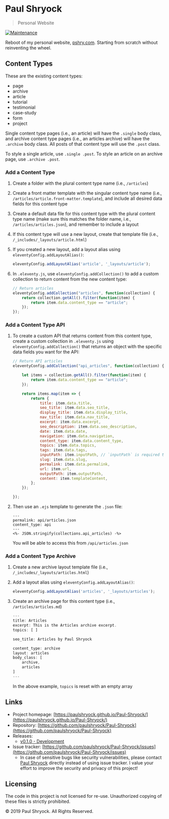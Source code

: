 # Paul Shryock
> Personal Website

[![Maintenance](https://img.shields.io/badge/Maintained%3F-yes-green.svg)](https://GitHub.com/paulshryock/Paul-Shryock/graphs/commit-activity)

Reboot of my personal website, [pshry.com](https://pshry.com/). Starting from scratch without reinventing the wheel.

## Content Types

These are the existing content types:

- page
- archive
- article
- tutorial
- testimonial
- case-study
- form
- project

Single content type pages (i.e., an article) will have the `.single` body class, and archive content type pages (i.e., an articles archive) will have the `.archive` body class. All posts of that content type will use the `.post` class.

To style a single article, use `.single .post`. To style an article on an archive page, use `.archive .post`.

### Add a Content Type

1. Create a folder with the plural content type name (i.e., `/articles`)
1. Create a front matter template with the singular content type name (i.e., `/articles/article.front-matter.template`), and include all desired data fields for this content type
1. Create a default data file for this content type with the plural content type name (make sure this matches the folder name, i.e., `/articles/articles.json`), and remember to include a layout
1. If this content type will use a new layout, create that template file (i.e., `/_includes/_layouts/article.html`)
1. If you created a new layout, add a layout alias using `eleventyConfig.addLayoutAlias()`:

	```javascript
	eleventyConfig.addLayoutAlias('article', '_layouts/article');
	```
	
1. In `.eleventy.js`, use `eleventyConfig.addCollection()` to add a custom collection to return content from the new content type:

	```javascript
	// Return articles
	eleventyConfig.addCollection("articles", function(collection) {
		return collection.getAll().filter(function(item) {
			return item.data.content_type == "article";
		});
	});
	```
	
### Add a Content Type API
	
1. To create a custom API that returns content from this content type, create a custom collection in `.eleventy.js` using `eleventyConfig.addCollection()` that returns an object with the specific data fields you want for the API:

	```javascript
	// Return API articles
	eleventyConfig.addCollection("api_articles", function(collection) {

		let items = collection.getAll().filter(function(item) {
			return item.data.content_type == "article";
		});

		return items.map(item => {
			return {
				title: item.data.title,
				seo_title: item.data.seo_title,
				display_title: item.data.display_title,
				nav_title: item.data.nav_title,
				excerpt: item.data.excerpt,
				seo_description: item.data.seo_description,
				date: item.data.date,
				navigation: item.data.navigation,
				content_type: item.data.content_type,
				topics: item.data.topics,
				tags: item.data.tags,
				inputPath: item.inputPath, // `inputPath` is required to use `templateContent`
				slug: item.data.slug,
				permalink: item.data.permalink,
				url: item.url,
				outputPath: item.outputPath,
				content: item.templateContent,
			};
		});

	});
	```
	
1. Then use an `.ejs` template to generate the `.json` file:

	```ejs
	---
	permalink: api/articles.json
	content_type: api
	---
	<%- JSON.stringify(collections.api_articles) -%>
	```
	
	You will be able to access this from `/api/articles.json`
	
### Add a Content Type Archive

1. Create a new archive layout template file (i.e., `/_includes/_layouts/articles.html`)
1. Add a layout alias using `eleventyConfig.addLayoutAlias()`:

	```javascript
	eleventyConfig.addLayoutAlias('articles', '_layouts/articles');
	```
	
1. Create an archive page for this content type (i.e., `/articles/articles.md`)

	```javascript
	---
	title: Articles
	excerpt: This is the Articles archive excerpt.
	topics: [ ]

	seo_title: Articles by Paul Shryock

	content_type: archive
	layout: articles
	body_class: [
		archive,
		articles
	]
	---
	```
	
	In the above example, `topics` is reset with an empty array

## Links

- Project homepage: [https://paulshryock.github.io/Paul-Shryock/](https://paulshryock.github.io/Paul-Shryock/)
- Repository: [https://github.com/paulshryock/Paul-Shryock](https://github.com/paulshryock/Paul-Shryock)
- Releases:
	- [v0.1.0 - Development](https://github.com/paulshryock/Paul-Shryock/releases/tag/v0.1.0)
- Issue tracker: [https://github.com/paulshryock/Paul-Shryock/issues](https://github.com/paulshryock/Paul-Shryock/issues)
  - In case of sensitive bugs like security vulnerabilities, please contact [Paul Shryock](mailto:paul@pshry.com) directly instead of using issue tracker. I value your effort
    to improve the security and privacy of this project!

## Licensing

The code in this project is not licensed for re-use. Unauthorized copying of these files is strictly prohibited.

&copy; 2019 Paul Shryock. All Rights Reserved.